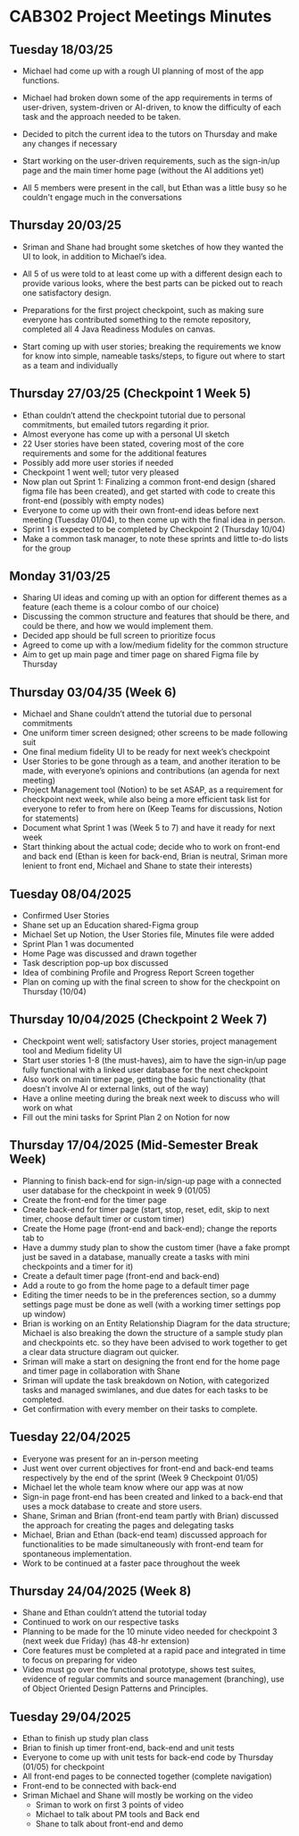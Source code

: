 # CAB302 Project Meetings Minutes
## Tuesday 18/03/25 	

- Michael had come up with a rough UI planning of most of the app functions.

- Michael had broken down some of the app requirements in terms of user-driven, system-driven or AI-driven, to know the difficulty of each task and the approach needed to be taken.

- Decided to pitch the current idea to the tutors on Thursday and make any changes if necessary

- Start working on the user-driven requirements, such as the sign-in/up page and the main timer home page (without the AI additions yet)

- All 5 members were present in the call, but Ethan was a little busy so he couldn't engage much in the conversations



## Thursday 20/03/25

- Sriman and Shane had brought some sketches of how they wanted the UI to look, in addition to Michael’s idea.

- All 5 of us were told to at least come up with a different design each to provide various looks, where the best parts can be picked out to reach one satisfactory design.

- Preparations for the first project checkpoint, such as making sure everyone has contributed something to the remote repository, completed all 4 Java Readiness Modules on canvas.

- Start coming up with user stories; breaking the requirements we know for know into simple, nameable tasks/steps, to figure out where to start as a team and individually

## Thursday 27/03/25 (Checkpoint 1 Week 5)
-	Ethan couldn’t attend the checkpoint tutorial due to personal commitments, but emailed tutors regarding it prior.
-	Almost everyone has come up with a personal UI sketch
-	22 User stories have been stated, covering most of the core requirements and some for the additional features
-	Possibly add more user stories if needed
-	Checkpoint 1 went well; tutor very pleased
-	Now plan out Sprint 1: Finalizing a common front-end design (shared figma file has been created), and get started with code to create this front-end (possibly with empty nodes)
-	Everyone to come up with their own front-end ideas before next meeting (Tuesday 01/04), to then come up with the final idea in person.
-	Sprint 1 is expected to be completed by Checkpoint 2 (Thursday 10/04) 
-	Make a common task manager, to note these sprints and little to-do lists for the group


## Monday 31/03/25
-	Sharing UI ideas and coming up with an option for different themes as a feature (each theme is a colour combo of our choice)
-	Discussing the common structure and features that should be there, and could be there, and how we would implement them.
-	Decided app should be full screen to prioritize focus
-	Agreed to come up with a low/medium fidelity for the common structure 
-	Aim to get up main page and timer page on shared Figma file by Thursday

## Thursday 03/04/35 (Week 6)
-	Michael and Shane couldn’t attend the tutorial due to personal commitments
-	One uniform timer screen designed; other screens to be made following suit
-	One final medium fidelity UI to be ready for next week’s checkpoint
-	User Stories to be gone through as a team, and another iteration to be made, with everyone’s opinions and contributions (an agenda for next meeting)
-	Project Management tool (Notion) to be set ASAP, as a requirement for checkpoint next week, while also being a more efficient task list for everyone to refer to from here on (Keep Teams for discussions, Notion for statements)
-	Document what Sprint 1 was (Week 5 to 7) and have it ready for next week
-	Start thinking about the actual code; decide who to work on front-end and back end (Ethan is keen for back-end, Brian is neutral, Sriman more lenient to front end, Michael and Shane to state their interests)

## Tuesday 08/04/2025 
-	Confirmed User Stories
-	Shane set up an Education shared-Figma group 
-	Michael Set up Notion, the User Stories file, Minutes file were added
-	Sprint Plan 1 was documented 
-	Home Page was discussed and drawn together
-	Task description pop-up box discussed
-	Idea of combining Profile and Progress Report Screen together
-	Plan on coming up with the final screen to show for the checkpoint on Thursday (10/04)

## Thursday 10/04/2025 (Checkpoint 2 Week 7)
-	Checkpoint went well; satisfactory User stories, project management tool and Medium fidelity UI
-	Start user stories 1-8 (the must-haves), aim to have the sign-in/up page fully functional with a linked user database for the next checkpoint
-	Also work on main timer page, getting the basic functionality (that doesn’t involve AI or external links, out of the way)
-	Have a online meeting during the break next week to discuss who will work on what
-	Fill out the mini tasks for Sprint Plan 2 on Notion for now

## Thursday 17/04/2025 (Mid-Semester Break Week)
-	Planning to finish back-end for sign-in/sign-up page with a connected user database for the checkpoint in week 9 (01/05)
-	Create the front-end for the timer page
-	Create back-end for timer page (start, stop, reset, edit, skip to next timer, choose default timer or custom timer)
-	Create the Home page (front-end and back-end); change the reports tab to 
-	Have a dummy study plan to show the custom timer (have a fake prompt just be saved in a database, manually create a tasks with mini checkpoints and a timer for it)
-	Create a default timer page (front-end and back-end)
-	Add a route to go from the home page to a default timer page
-	Editing the timer needs to be in the preferences section, so a dummy settings page must be done as well (with a working timer settings pop up window)
-	Brian is working on an Entity Relationship Diagram for the data structure; Michael is also breaking the down the structure of a sample study plan and checkpoints etc. so they have been advised to work together to get a clear data structure diagram out quicker.
-	Sriman will make a start on designing the front end for the home page and timer page in collaboration with Shane 
-	Sriman will update the task breakdown on Notion, with categorized tasks and managed swimlanes, and due dates for each tasks to be completed.
-	Get confirmation with every member on their tasks to complete.

## Tuesday 22/04/2025
-	Everyone was present for an in-person meeting
-	Just went over current objectives for front-end and back-end teams respectively by the end of the sprint (Week 9 Checkpoint 01/05)
-	Michael let the whole team know where our app was at now
-	Sign-in page front-end has been created and linked to a back-end that uses a mock database to create and store users.
-	Shane, Sriman and Brian (front-end team partly with Brian) discussed the approach for creating the pages and delegating tasks
-	Michael, Brian and Ethan (back-end team) discussed approach for functionalities to be made simultaneously with front-end team for spontaneous implementation.
-	Work to be continued at a faster pace throughout the week

## Thursday 24/04/2025 (Week 8)
-	Shane and Ethan couldn’t attend the tutorial today
-	Continued to work on our respective tasks
-	Planning to be made for the 10 minute video needed for checkpoint 3 (next week due Friday) (has 48-hr extension)
-	Core features must be completed at a rapid pace and integrated in time to focus on preparing  for video
-	Video must go over the functional prototype, shows test suites, evidence of regular commits and source management (branching), use of Object Oriented Design Patterns and Principles.

## Tuesday 29/04/2025 
-	Ethan to finish up study plan class
-	Brian to finish up timer front-end, back-end and unit tests 
-	Everyone to come up with unit tests for back-end code by Thursday (01/05) for checkpoint
-	All front-end pages to be connected together (complete navigation)
-	Front-end to be connected with back-end
-	Sriman Michael and Shane will mostly be working on the video
    - Sriman to work on first 3 points of video
    - Michael to talk about PM tools and Back end
    - Shane to talk about front-end and demo






